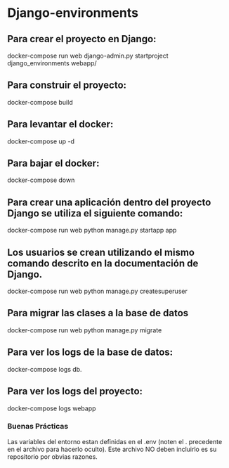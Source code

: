 # Django-environments

## Para crear el proyecto en Django:
docker-compose run web django-admin.py startproject django_environments webapp/

## Para construir el proyecto:
docker-compose build

## Para levantar el docker:
docker-compose up -d

## Para bajar el docker:
docker-compose down

## Para crear una aplicación dentro del proyecto Django se utiliza el siguiente comando:
docker-compose run web python manage.py startapp app

## Los usuarios se crean utilizando el mismo comando descrito en la documentación de Django.
docker-compose run web python manage.py createsuperuser

## Para migrar las clases a la base de datos
docker-compose run web python manage.py migrate

## Para ver los logs de la base de datos:
docker-compose logs db.

## Para ver los logs del proyecto:
docker-compose logs webapp

### Buenas Prácticas

Las variables del entorno estan definidas en el .env (noten el . precedente en el archivo para hacerlo oculto).
Este archivo NO deben incluirlo es su repositorio por obvias razones.
